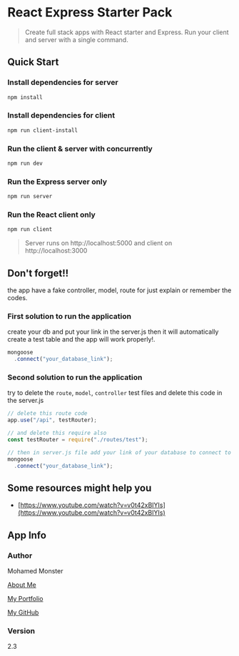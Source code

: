 # React Express Starter Pack

> Create full stack apps with React starter and Express. Run your client and server with a single command. 

## Quick Start

### Install dependencies for server
``` bash
npm install
```

### Install dependencies for client
``` bash
npm run client-install
```

### Run the client & server with concurrently
``` bash
npm run dev
```

### Run the Express server only
``` bash
npm run server
```

### Run the React client only
``` bash
npm run client
```

> Server runs on http://localhost:5000 and client on http://localhost:3000

## Don't forget!!
the app have a fake controller, model, route for just explain or remember the codes.

### First solution to run the application
create your db and put your link in the server.js then it will automatically create a test table and the app will work properly!.
```js
mongoose
  .connect("your_database_link");
```

### Second solution to run the application
try to delete the `route`, `model`, `controller` test files and delete this code in the server.js
```js
// delete this route code
app.use("/api", testRouter);

// and delete this require also
const testRouter = require("./routes/test");

// then in server.js file add your link of your database to connect to the server
mongoose
  .connect("your_database_link");
```

## Some resources might help you
* [https://www.youtube.com/watch?v=v0t42xBIYIs](https://www.youtube.com/watch?v=v0t42xBIYIs)

## App Info

### Author

Mohamed Monster

[About Me](https://about-monster.web.app/)

[My Portfolio](https://z-monster.notion.site/Monster-Portfolio-dd12852c73ec477a9ba740de03a9acd5)

[My GitHub](https://github.com/Monster-Mohamed)

### Version

2.3

